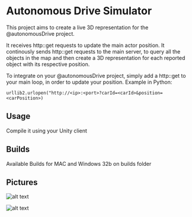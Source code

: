 # Autonomous Drive Simulator

This project aims to create a live 3D representation for the @autonomousDrive project.

It receives http::get requests to update the main actor position.
It continously sends http::get requests to the main server, to query all the objects in the map and then create a 3D representation for each reported object with its respective position.

To integrate on your @autonomousDrive project, simply add a http::get to your main loop, in order to update your position. Example in Python: 
```
urllib2.urlopen("http://<ip>:<port>?carId=<carId>&position=<carPosition>)
```

## Usage

Compile it using your Unity client

## Builds

Available Builds for MAC and Windows 32b on builds folder

## Pictures

![alt text](https://i.imgur.com/3DzqrCn.png)

![alt text](https://i.imgur.com/iI1oij5.png)
